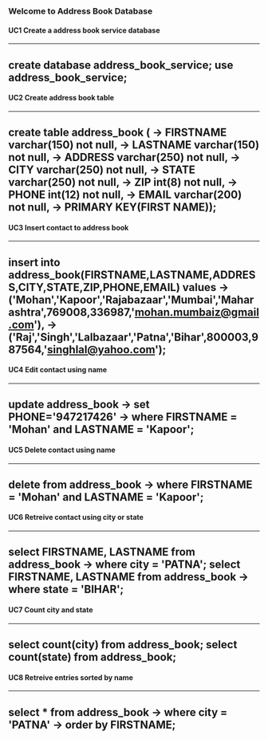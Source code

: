 ### Welcome to Address Book Database 

#### UC1 Create a address book service database
---
create database address_book_service;
use address_book_service;
---
#### UC2 Create address book table
---
create table address_book (
    -> FIRSTNAME varchar(150) not null,
    -> LASTNAME varchar(150) not null,
    -> ADDRESS varchar(250) not null,
    -> CITY varchar(250) not null,
    -> STATE varchar(250) not null,
    -> ZIP int(8) not null,
    -> PHONE int(12) not null,
    -> EMAIL varchar(200) not null,
    -> PRIMARY KEY(FIRST NAME));
---
#### UC3 Insert contact to address book
---
insert into address_book(FIRSTNAME,LASTNAME,ADDRESS,CITY,STATE,ZIP,PHONE,EMAIL) values
    -> ('Mohan','Kapoor','Rajabazaar','Mumbai','Maharashtra',769008,336987,'mohan.mumbaiz@gmail.com'),
    -> ('Raj','Singh','Lalbazaar','Patna','Bihar',800003,987564,'singhlal@yahoo.com');
---
#### UC4 Edit contact using name
---
update address_book
    -> set PHONE='947217426'
    -> where FIRSTNAME = 'Mohan' and LASTNAME = 'Kapoor';
---
#### UC5 Delete contact using name
---
delete from address_book
    -> where FIRSTNAME = 'Mohan' and LASTNAME = 'Kapoor';
---
#### UC6 Retreive contact using city or state
---
select FIRSTNAME, LASTNAME from address_book
    -> where city = 'PATNA';
select FIRSTNAME, LASTNAME from address_book
    -> where state = 'BIHAR';
---
#### UC7 Count city and state
---
select count(city) from address_book;
select count(state) from address_book;
---
#### UC8 Retreive entries sorted by name
---
select * from address_book
    -> where city = 'PATNA'
    -> order by FIRSTNAME;
---